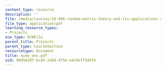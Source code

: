 ```yaml
---
content_type: resource
description: ''
file: /media/courses/18-996-random-matrix-theory-and-its-applications-spring-2004/90d5620fbc452ab6df5ee4c9eff34476_mimo_env.pdf
file_type: application/pdf
learning_resource_types:
- Projects
ocw_type: OCWFile
parent_title: Projects
parent_type: CourseSection
resourcetype: Document
title: mimo_env.pdf
uid: 90d5620f-bc45-2ab6-df5e-e4c9eff34476
---
```


